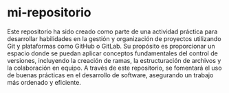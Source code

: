 # mi-repositorio
Este repositorio ha sido creado como parte de una actividad práctica para desarrollar habilidades en la gestión y organización de proyectos utilizando Git y plataformas como GitHub o GitLab. Su propósito es proporcionar un espacio donde se puedan aplicar conceptos fundamentales del control de versiones, incluyendo la creación de ramas, la estructuración de archivos y la colaboración en equipo. A través de este repositorio, se fomentará el uso de buenas prácticas en el desarrollo de software, asegurando un trabajo más ordenado y eficiente.

